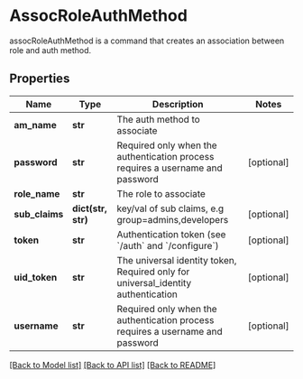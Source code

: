 # AssocRoleAuthMethod

assocRoleAuthMethod is a command that creates an association between role and auth method.
## Properties
Name | Type | Description | Notes
------------ | ------------- | ------------- | -------------
**am_name** | **str** | The auth method to associate | 
**password** | **str** | Required only when the authentication process requires a username and password | [optional] 
**role_name** | **str** | The role to associate | 
**sub_claims** | **dict(str, str)** | key/val of sub claims, e.g group&#x3D;admins,developers | [optional] 
**token** | **str** | Authentication token (see &#x60;/auth&#x60; and &#x60;/configure&#x60;) | [optional] 
**uid_token** | **str** | The universal identity token, Required only for universal_identity authentication | [optional] 
**username** | **str** | Required only when the authentication process requires a username and password | [optional] 

[[Back to Model list]](../README.md#documentation-for-models) [[Back to API list]](../README.md#documentation-for-api-endpoints) [[Back to README]](../README.md)


